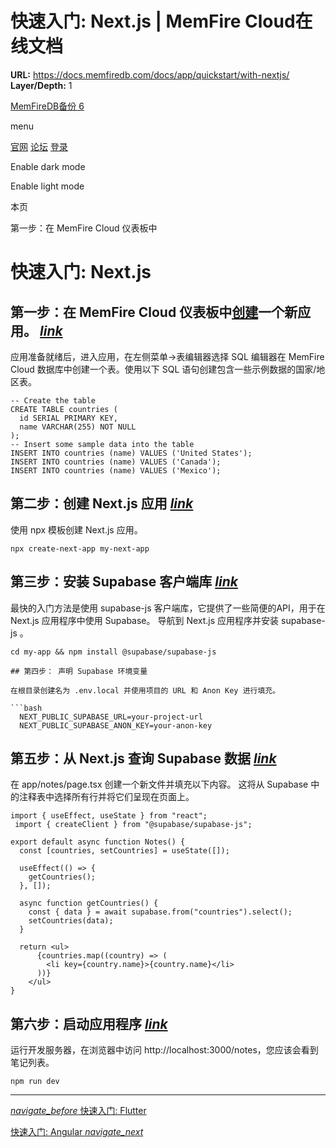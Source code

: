 # 快速入门: Next.js | MemFire Cloud在线文档

**URL:** https://docs.memfiredb.com/docs/app/quickstart/with-nextjs/
**Layer/Depth:** 1

[MemFireDB备份 6](/)

menu

[官网](https://memfiredb.com/)
[论坛](https://community.memfiredb.com/)
[登录](https://cloud.memfiredb.com/auth/login)

Enable dark mode

Enable light mode

本页

第一步：在 MemFire Cloud 仪表板中

# 快速入门: Next.js

## 第一步：在 MemFire Cloud 仪表板中[创建](https://cloud.memfiredb.com/project)一个新应用。 [*link*](#%e7%ac%ac%e4%b8%80%e6%ad%a5%e5%9c%a8-memfire-cloud-%e4%bb%aa%e8%a1%a8%e6%9d%bf%e4%b8%ad%e5%88%9b%e5%bb%bahttpscloudmemfiredbcomproject%e4%b8%80%e4%b8%aa%e6%96%b0%e5%ba%94%e7%94%a8)

应用准备就绪后，进入应用，在左侧菜单->表编辑器选择 SQL 编辑器在 MemFire Cloud 数据库中创建一个表。使用以下 SQL 语句创建包含一些示例数据的国家/地区表。

```
-- Create the table
CREATE TABLE countries (
  id SERIAL PRIMARY KEY,
  name VARCHAR(255) NOT NULL
);
-- Insert some sample data into the table
INSERT INTO countries (name) VALUES ('United States');
INSERT INTO countries (name) VALUES ('Canada');
INSERT INTO countries (name) VALUES ('Mexico');
```

## 第二步：创建 Next.js 应用 [*link*](#%e7%ac%ac%e4%ba%8c%e6%ad%a5%e5%88%9b%e5%bb%ba--nextjs--%e5%ba%94%e7%94%a8)

使用 npx 模板创建 Next.js 应用。

```
npx create-next-app my-next-app
```

## 第三步：安装 Supabase 客户端库 [*link*](#%e7%ac%ac%e4%b8%89%e6%ad%a5%e5%ae%89%e8%a3%85-supabase-%e5%ae%a2%e6%88%b7%e7%ab%af%e5%ba%93)

最快的入门方法是使用 supabase-js 客户端库，它提供了一些简便的API，用于在 Next.js 应用程序中使用 Supabase。
导航到 Next.js 应用程序并安装 supabase-js 。

```
cd my-app && npm install @supabase/supabase-js

## 第四步： 声明 Supabase 环境变量

在根目录创建名为 .env.local 并使用项目的 URL 和 Anon Key 进行填充。

```bash
  NEXT_PUBLIC_SUPABASE_URL=your-project-url
  NEXT_PUBLIC_SUPABASE_ANON_KEY=your-anon-key
```

## 第五步：从 Next.js 查询 Supabase 数据 [*link*](#%e7%ac%ac%e4%ba%94%e6%ad%a5%e4%bb%8e-nextjs-%e6%9f%a5%e8%af%a2-supabase-%e6%95%b0%e6%8d%ae)

在 app/notes/page.tsx 创建一个新文件并填充以下内容。
这将从 Supabase 中的注释表中选择所有行并将它们呈现在页面上。

```
import { useEffect, useState } from "react";
 import { createClient } from "@supabase/supabase-js";

export default async function Notes() {
  const [countries, setCountries] = useState([]);

  useEffect(() => {
    getCountries();
  }, []);

  async function getCountries() {
    const { data } = await supabase.from("countries").select();
    setCountries(data);
  }

  return <ul>
      {countries.map((country) => (
        <li key={country.name}>{country.name}</li>
      ))}
    </ul>
}
```

## 第六步：启动应用程序 [*link*](#%e7%ac%ac%e5%85%ad%e6%ad%a5%e5%90%af%e5%8a%a8%e5%ba%94%e7%94%a8%e7%a8%8b%e5%ba%8f)

运行开发服务器，在浏览器中访问 http://localhost:3000/notes，您应该会看到笔记列表。

```
npm run dev
```

---

[*navigate\_before* 快速入门: Flutter](/docs/app/quickstart/with-flutter/)

[快速入门: Angular *navigate\_next*](/docs/app/quickstart/with-angular/)